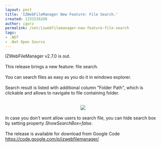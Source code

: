 ```yaml
---
layout: post
title: 'IZWebFileManager New Feature: File Search.'
created: 1331536260
author: igorz
permalink: /net/izwebfilemanager-new-feature-file-search
tags:
- .NET
- .Net Open Source
---
```

IZWebFileManager v2.7.0 is out.<br /><br />This release brings a new feature: file search.<br /><br />You can search files as easy as you do it in windows explorer.<br /><br />Search result is listed with additional column "Folder Path", which is clickable and allows to navigate to file containing folder.<br /><br /><div class="separator" style="clear: both; text-align: center;"><a href="http://3.bp.blogspot.com/-kvuazUC5cc8/T12gjgq2vtI/AAAAAAAAOJo/slAF16SDjCY/s1600/2012-03-12+08h53_29.png" imageanchor="1" style="margin-left: 1em; margin-right: 1em;"><img border="0" src="http://3.bp.blogspot.com/-kvuazUC5cc8/T12gjgq2vtI/AAAAAAAAOJo/slAF16SDjCY/s1600/2012-03-12+08h53_29.png" /></a></div><br />In case you don't wont allow users to search file, you can hide search box by setting property <i>ShowSearchBox=false</i>.<br /><br />The release is available for download from Google Code <a href="https://code.google.com/p/izwebfilemanager/">https://code.google.com/p/izwebfilemanager/</a>

